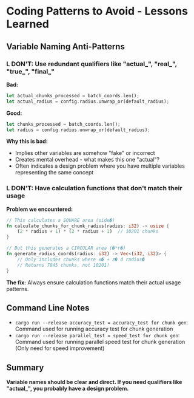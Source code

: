 # Coding Patterns to Avoid - Lessons Learned

## Variable Naming Anti-Patterns

### L DON'T: Use redundant qualifiers like "actual_", "real_", "true_", "final_"

**Bad:**
```rust
let actual_chunks_processed = batch_coords.len();
let actual_radius = config.radius.unwrap_or(default_radius);
```

**Good:**
```rust
let chunks_processed = batch_coords.len();
let radius = config.radius.unwrap_or(default_radius); 
```

**Why this is bad:**
- Implies other variables are somehow "fake" or incorrect
- Creates mental overhead - what makes this one "actual"?
- Often indicates a design problem where you have multiple variables representing the same concept

### L DON'T: Have calculation functions that don't match their usage

**Problem we encountered:**
```rust
// This calculates a SQUARE area (side�)
fn calculate_chunks_for_chunk_radius(radius: i32) -> usize {
    (2 * radius + 1) * (2 * radius + 1)  // 10201 chunks
}

// But this generates a CIRCULAR area (�*r�)  
fn generate_radius_coords(radius: i32) -> Vec<(i32, i32)> {
    // Only includes chunks where x� + z� d radius�
    // Returns 7845 chunks, not 10201!
}
```

**The fix:** Always ensure calculation functions match their actual usage patterns.

## Command Line Notes

- `cargo run --release accuracy_test = accuracy_test for chunk gen`: Command used for running accuracy test for chunk generation
- `cargo run --release parallel_test = speed_test for chunk gen`: Command used for running parallel speed test for chunk generation (Only need for speed improvement)

## Summary

**Variable names should be clear and direct. If you need qualifiers like "actual_", you probably have a design problem.**